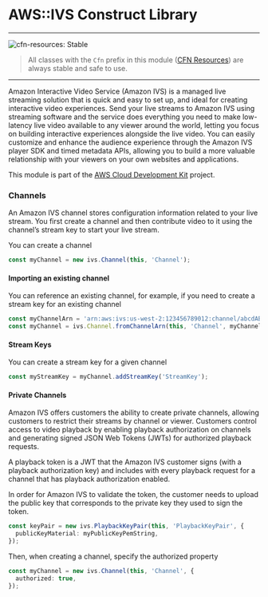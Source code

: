 # AWS::IVS Construct Library
<!--BEGIN STABILITY BANNER-->

---

![cfn-resources: Stable](https://img.shields.io/badge/cfn--resources-stable-success.svg?style=for-the-badge)

> All classes with the `Cfn` prefix in this module ([CFN Resources]) are always stable and safe to use.
>
> [CFN Resources]: https://docs.aws.amazon.com/cdk/latest/guide/constructs.html#constructs_lib

---

<!--END STABILITY BANNER-->

Amazon Interactive Video Service (Amazon IVS) is a managed live streaming
solution that is quick and easy to set up, and ideal for creating interactive
video experiences. Send your live streams to Amazon IVS using streaming software
and the service does everything you need to make low-latency live video
available to any viewer around the world, letting you focus on building
interactive experiences alongside the live video. You can easily customize and
enhance the audience experience through the Amazon IVS player SDK and timed
metadata APIs, allowing you to build a more valuable relationship with your
viewers on your own websites and applications.

This module is part of the [AWS Cloud Development Kit](https://github.com/aws/aws-cdk) project.

### Channels

An Amazon IVS channel stores configuration information related to your live
stream. You first create a channel and then contribute video to it using the
channel’s stream key to start your live stream.

You can create a channel

```ts
const myChannel = new ivs.Channel(this, 'Channel');
```

#### Importing an existing channel
You can reference an existing channel, for example, if you need to create a
stream key for an existing channel

```ts
const myChannelArn = 'arn:aws:ivs:us-west-2:123456789012:channel/abcdABCDefgh';
const myChannel = ivs.Channel.fromChannelArn(this, 'Channel', myChannelArn);
```

#### Stream Keys

You can create a stream key for a given channel

```ts
const myStreamKey = myChannel.addStreamKey('StreamKey');
```

#### Private Channels

Amazon IVS offers customers the ability to create private channels, allowing
customers to restrict their streams by channel or viewer. Customers control
access to video playback by enabling playback authorization on channels and
generating signed JSON Web Tokens (JWTs) for authorized playback requests.

A playback token is a JWT that the Amazon IVS customer signs (with a playback
authorization key) and includes with every playback request for a channel that
has playback authorization enabled.

In order for Amazon IVS to validate the token, the customer needs to upload
the public key that corresponds to the private key they used to sign the token.

```ts
const keyPair = new ivs.PlaybackKeyPair(this, 'PlaybackKeyPair', {
  publicKeyMaterial: myPublicKeyPemString,
});
```

Then, when creating a channel, specify the authorized property
```ts
const myChannel = new ivs.Channel(this, 'Channel', {
  authorized: true,
});
```


